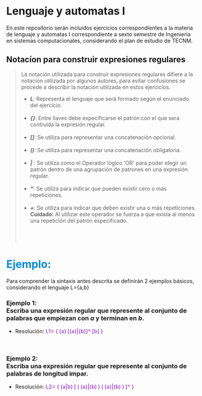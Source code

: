 # Lenguaje y automatas I

En este repositorio serán incluidos ejercicios correspondientes a la materia de lenguaje y automatas I
correspondiente a sexto semestre de Ingeniería en sistemas computacionales, considerando el plan de 
estudio de TECNM.

## Notacíon para construir expresiones regulares

>La notación utilizada para construir expresiones regulares difiere a la notación utilizada por algunos
autores, para evitar confusiones se procede a describir la notación utilizada en estos ejercicios.
>
>- ***L***: Representa el lenguaje que será formado según el enunciado del ejercicio.
<br><br>
>- ***{}***: Entre llaves debe expecificarse el patrón con el que sera contruida la expresión regular.
<br><br>
>- ***[]***: Se utiliza para representar una concatenación opcional.
<br><br>
> - ***()***: Se utiliza para representar una concatenación obligatoria.
<br><br>
>- ***|*** : Se utiliza como el Operador lógico 'OR' para poder elegir un patrón dentro de una agrupación de patrones en una expresión regular.
<br><br>
>- ***\****: Se utiliza para indicar que pueden existir cero o más repeticiones.
<br><br>
>- ***+***: Se utiliza para indicar que deben existir una o más repeticiones. **Cuidado:** Al utilizar este operador se fuerza a que exista al menos una repetición del patrón especificado.
<br><br><br><br>
# <span style="color:#008BD8;">Ejemplo:</span>
Para comprender la sintaxis antes descrita se definirán 2 ejemplos básicos, considerando el lenguaje L={a,b}

### **Ejemplo 1:** <br>Escriba una expresión regular que represente al conjunto de palabras que empiezan con *a* y terminan en *b*.
- Resolución: <span style="color:#AE5FD3; font-weight:bold;" >L1= { (a) [(a)|(b)]* [b] }</span>

<br>

### **Ejemplo 2:** <br>Escriba una expresión regular que represente al conjunto de palabras de longitud impar.
- Resolución:  <span style="color:#AE5FD3; font-weight:bold;" >L2= { (a|b) [ ( (a)|(b) ) ( (a)|(b) ) ]* } </span>


